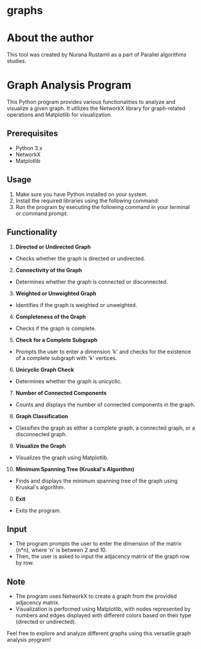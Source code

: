 # graphs
# About the author 
This tool was created by Nurana Rustamli as a part of Parallel algorithms studies.
# Graph Analysis Program

This Python program provides various functionalities to analyze and visualize a given graph. It utilizes the NetworkX library for graph-related operations and Matplotlib for visualization.

## Prerequisites
- Python 3.x
- NetworkX
- Matplotlib

## Usage
1. Make sure you have Python installed on your system.
2. Install the required libraries using the following command:
3. Run the program by executing the following command in your terminal or command prompt:
## Functionality
1. **Directed or Undirected Graph**
- Checks whether the graph is directed or undirected.

2. **Connectivity of the Graph**
- Determines whether the graph is connected or disconnected.

3. **Weighted or Unweighted Graph**
- Identifies if the graph is weighted or unweighted.

4. **Completeness of the Graph**
- Checks if the graph is complete.

5. **Check for a Complete Subgraph**
- Prompts the user to enter a dimension 'k' and checks for the existence of a complete subgraph with 'k' vertices.

6. **Unicyclic Graph Check**
- Determines whether the graph is unicyclic.

7. **Number of Connected Components**
- Counts and displays the number of connected components in the graph.

8. **Graph Classification**
- Classifies the graph as either a complete graph, a connected graph, or a disconnected graph.

9. **Visualize the Graph**
- Visualizes the graph using Matplotlib.

10. **Minimum Spanning Tree (Kruskal's Algorithm)**
 - Finds and displays the minimum spanning tree of the graph using Kruskal's algorithm.

0. **Exit**
- Exits the program.

## Input
- The program prompts the user to enter the dimension of the matrix (n*n), where 'n' is between 2 and 10.
- Then, the user is asked to input the adjacency matrix of the graph row by row.

## Note
- The program uses NetworkX to create a graph from the provided adjacency matrix.
- Visualization is performed using Matplotlib, with nodes represented by numbers and edges displayed with different colors based on their type (directed or undirected).

Feel free to explore and analyze different graphs using this versatile graph analysis program!

